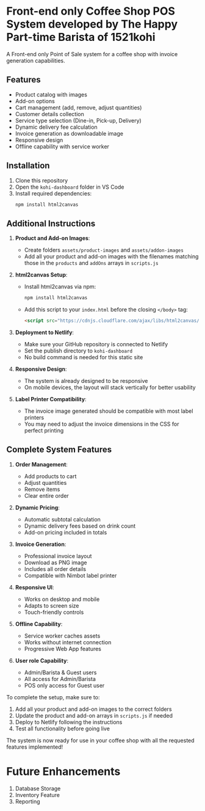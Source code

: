 # Front-end only Coffee Shop POS System developed by The Happy Part-time Barista of 1521kohi

A Front-end only Point of Sale system for a coffee shop with invoice generation capabilities.

## Features

- Product catalog with images
- Add-on options
- Cart management (add, remove, adjust quantities)
- Customer details collection
- Service type selection (Dine-in, Pick-up, Delivery)
- Dynamic delivery fee calculation
- Invoice generation as downloadable image
- Responsive design
- Offline capability with service worker

## Installation

1. Clone this repository
2. Open the `kohi-dashboard` folder in VS Code
3. Install required dependencies:
   ```bash
   npm install html2canvas


## Additional Instructions

1. **Product and Add-on Images**:
   - Create folders `assets/product-images` and `assets/addon-images`
   - Add all your product and add-on images with the filenames matching those in the `products` and `addOns` arrays in `scripts.js`

2. **html2canvas Setup**:
   - Install html2canvas via npm:
     ```bash
     npm install html2canvas
     ```
   - Add this script to your `index.html` before the closing `</body>` tag:
     ```html
     <script src="https://cdnjs.cloudflare.com/ajax/libs/html2canvas/1.4.1/html2canvas.min.js"></script>
     ```
3. **Deployment to Netlify**:
   - Make sure your GitHub repository is connected to Netlify
   - Set the publish directory to `kohi-dashboard`
   - No build command is needed for this static site

4. **Responsive Design**:
   - The system is already designed to be responsive
   - On mobile devices, the layout will stack vertically for better usability

5. **Label Printer Compatibility**:
   - The invoice image generated should be compatible with most label printers
   - You may need to adjust the invoice dimensions in the CSS for perfect printing

## Complete System Features

1. **Order Management**:
   - Add products to cart
   - Adjust quantities
   - Remove items
   - Clear entire order

2. **Dynamic Pricing**:
   - Automatic subtotal calculation
   - Dynamic delivery fees based on drink count
   - Add-on pricing included in totals

3. **Invoice Generation**:
   - Professional invoice layout
   - Download as PNG image
   - Includes all order details
   - Compatible with Nimbot label printer

4. **Responsive UI**:
   - Works on desktop and mobile
   - Adapts to screen size
   - Touch-friendly controls

5. **Offline Capability**:
   - Service worker caches assets
   - Works without internet connection
   - Progressive Web App features

6. **User role Capability**:
   - Admin/Barista & Guest users
   - All access for Admin/Barista
   - POS only access for Guest user


To complete the setup, make sure to:
1. Add all your product and add-on images to the correct folders
2. Update the product and add-on arrays in `scripts.js` if needed
3. Deploy to Netlify following the instructions
4. Test all functionality before going live

The system is now ready for use in your coffee shop with all the requested features implemented!

# Future Enhancements
1. Database Storage
2. Inventory Feature
3. Reporting